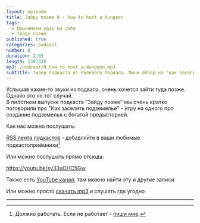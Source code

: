 ```yaml
---
layout: episode
title: Зайду позже 0 - How to host a dungeon
tags:
  - Принимаем удар на себя
  - Зайду позже
published: true
categories: podcast
number: 0
duration: 2:03
length: 2397328
mp3: /podcast/0_how_to_host_a_dungeon.mp3
subtitle: Тизер подкаста от Ролевого Подвала. Мини обзор на "как заселить подземелье" на 2 минуты
---
```

Услышав какие-то звуки из подвала, очень хочется зайти туда позже. Однако это не тот случай.  
В пилотном выпуске подкаста "Зайду позже" мы очень кратко поговорили про "Как заселить подземелье" - игру на одного про создание подземелья с богатой предысторией.

Как нас можно послушать:

[RSS лента подкастов](/podcast-feed.xml) - добавляйте в ваши любимые подкастоприёмники[^1]

Или можно послушать прямо отсюда:

https://youtu.be/sy33uOHC5Gw

Также есть [YouTube канал](https://www.youtube.com/channel/UCr-09bDJ9wvDxTMmotgOeFg), там можно найти эту и другие записи

Или можно просто [скачать mp3]({{page.mp3}}) и слушать где угодно

---

[^1]: Должно работать. Если не работает - [пиши мне](https://t.me/wunderwaffla).
